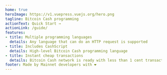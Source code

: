 ```yaml
---
home: true
heroImage: https://v1.vuepress.vuejs.org/hero.png
tagline: Bitcoin Cash programming
actionText: Quick Start →
actionLink: /guide/
features:
- title: Multiple programming languages
  details: Any language that can do an HTTP request is supported
- title: Includes CashScript
  details: High-level Bitcoin Cash programming language
- title: Instant cheap transactions
  details: Bitcoin Cash network is ready with less than 1 cent transaction fees
footer: Made by Mainnet developers with ❤️
---
```

